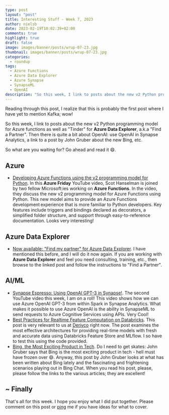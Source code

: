 ```yaml
---
type: post
layout: "post"
title: Interesting Stuff - Week 7, 2023
author: nielsb
date: 2023-02-19T10:02:39+02:00
comments: true
highlight: true
draft: false
image: images/banner/posts/wrup-07-23.jpg
thumbnail: images/banner/posts/wrup-07-23.jpg
categories:
  - roundup
tags:
  - Azure Functions
  - Azure Data Explorer
  - Azure Synapse
  - SynapseML
  - OpenAI
description: "So this week, I link to posts about the new v2 Python programming model for Azure functions as well as 'Tinder' for Azure Data Explorer, a.k.a 'Find a Partner'. Then there is quite a bit about OpenAI: use OpenAI in Synapse Analytics, a link to a post by John Gruber about the new Bing, etc."
---
```


Reading through this post, I realize that this is probably the first post where I have yet to mention Kafka; wow!

So this week, I link to posts about the new v2 Python programming model for Azure functions as well as "Tinder" for **Azure Data Explorer**, a.k.a "Find a Partner". Then there is quite a bit about OpenAI: use OpenAI in Synapse Analytics, a link to a post by John Gruber about the new Bing, etc.

So what are you waiting for? Go ahead and read it :smile:.

<!--more-->

## Azure

* [Developing Azure Functions using the v2 programming model for Python][1]. In this **Azure Friday** YouTube video, Scot Hanselman is joined by two fellow Microsoft:ies working on **Azure Functions**. In the video, they discuss the new v2 programming model for Azure Functions using Python. This new model aims to provide an Azure Functions development experience that is more familiar to Python developers. Key features include triggers and bindings declared as decorators, a simplified folder structure, and support through easy-to-reference documentation. Looks very interesting!

## Azure Data Explorer

* [Now available: "Find my partner" for Azure Data Explorer][2]. I have mentioned this before, and I will do it now again. If you are working with **Azure Data Explorer** and feel you need consulting, training, etc., then browse to the linked post and follow the instructions to "Find a Partner".

## AI/ML

* [Synapse Espresso: Using OpenAI GPT-3 in Synapse!][3]. The second YouTube video this week, I am on a roll! This video shows how we can use Azure OpenAI GPT-3 from within Spark in Synapse Analytics. What makes it possible to use Azure OpenAI is the ability in SynapseML to send requests to Azure Cognitive Services using APIs. Very Cool!
* [Best Practices for Realtime Feature Computation on Databricks][4]. This post is very relevant to us at [Derivco](/derivco) right now. The post examines the most effective architectures for providing real-time models with fresh and accurate data using Databricks Feature Store and MLflow. I so have to test this using the code provided.
* [Bing, the Most Exciting Product in Tech][5]. Do I need to get skates: John Gruber says that Bing is the most exciting product in tech - hell must have frozen over :smile:. Anyway, this post by John Gruber looks at what has been written about Bing lately and the fascinating and frightening scenarios playing out in Bing Chat. When you read his post, please, please follow the links to the various articles; they are excellent! 

## ~ Finally

That's all for this week. I hope you enjoy what I did put together. Please comment on this post or [ping][ma] me if you have ideas for what to cover.

[ma]: mailto:niels.it.berglund@gmail.com
[mp]: https://blog.acolyer.org
[iq]: https://www.infoq.com/
[ew]: http://sqlonice.com/
[re]: http://blog.revolutionanalytics.com
[sqsk]: https://www.sqlskills.com
[mdaveyblog]: https://mdavey.wordpress.com/
[charlblog]: https://charlla.com/

[jovpop]: https://twitter.com/JovanPop_MSFT
[bobw]: https://twitter.com/bobwardms
[revod]: https://twitter.com/revodavid
[lonny]: https://twitter.com/sqL_handLe
[ewtw]: https://twitter.com/sqlOnIce
[buckw]: https://twitter.com/BuckWoodyMSFT
[mattw]: https://twitter.com/matthewwarren
[murba]: https://twitter.com/muratdemirbas
[daveda]: https://twitter.com/davidthecoder
[adcol]: https://twitter.com/adriancolyer
[jesrod]: https://twitter.com/jrdothoughts
[tomaz]: https://twitter.com/tomaz_tsql
[dataart]: https://twitter.com/dataartisans
[luis]: https://twitter.com/luis_de_sousa
[benstop]: https://twitter.com/benstopford
[conflu]: https://twitter.com/confluentinc
[tylert]: https://twitter.com/tyler_treat
[andrewng]: https://twitter.com/AndrewYNg
[lawr]: https://twitter.com/bytezn
[jue]: https://twitter.com/b0rk
[yan]: https://twitter.com/theburningmonk
[danny]: https://twitter.com/g9yuayon
[rmoff]: https://twitter.com/rmoff
[ryansw]: https://twitter.com/ryanswanstrom
[pabloc]: https://twitter.com/pabloc_ds
[mklep]: https://twitter.com/martinkl
[mdavey]: https://twitter.com/matt_davey
[jboner]: https://twitter.com/jboner
[joeduff]: https://twitter.com/funcOfJoe
[charl]: https://twitter.com/charllamprecht
[dbricks]: https://twitter.com/databricks
[adsit]: https://twitter.com/SitnikAdam
[vicky]: https://twitter.com/vickyharp
[dscentral]: https://twitter.com/DataScienceCtrl
[natemc]: https://twitter.com/natemcmaster
[ads]: https://twitter.com/azuredatastudio
[travw]: https://twitter.com/radtravis
[emilk]: https://twitter.com/IsTheArchitect
[netflx]: https://netflixtechblog.com/

[1]: https://youtu.be/KARieaWBxuk
[2]: https://azure.microsoft.com/en-us/updates/adx-find-my-partner/?
[3]: https://youtu.be/Qs6hspyTBz8
[4]: https://www.databricks.com/blog/2023/02/16/best-practices-realtime-feature-computation-databricks.html
[5]: https://daringfireball.net/2023/02/bing_the_most_exciting_product_in_tech
